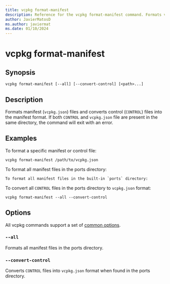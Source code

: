 ```yaml
---
title: vcpkg format-manifest
description: Reference for the vcpkg format-manifest command. Formats vcpkg.json files and converts CONTROL files to vcpkg.json format.
author: JavierMatosD
ms.author: javiermat
ms.date: 01/10/2024
---
```


# vcpkg format-manifest

## Synopsis

```console
vcpkg format-manifest [--all] [--convert-control] [<path>...]
```

## Description

Formats manifest (`vcpkg.json`) files and converts control (`CONTROL`) files into the manifest format.
If both `CONTROL` and `vcpkg.json` file are present in the same directory, the command will exit with an error.

## Examples

To format a specific manifest or control file:

```console
vcpkg format-manifest /path/to/vcpkg.json
```

To format all manifest files in the ports directory:

```console
To format all manifest files in the built-in `ports` directory:
```

To convert all `CONTROL` files in the ports directory to `vcpkg.json` format:

```console
vcpkg format-manifest --all --convert-control
```

## Options

All vcpkg commands support a set of [common options](common-options.md).

### `--all`

Formats all manifest files in the ports directory.

### `--convert-control`

Converts `CONTROL` files into `vcpkg.json` format when found in the ports directory.